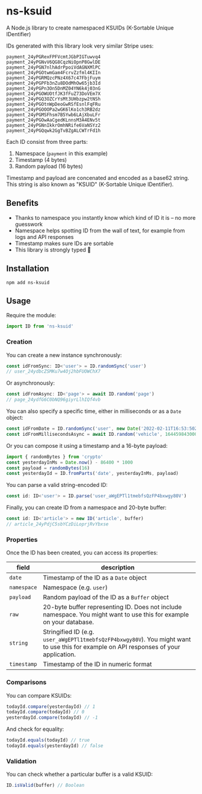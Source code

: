 # ns-ksuid

A Node.js library to create namespaced KSUIDs (K-Sortable Unique IDentifier)

IDs generated with this library look very similar Stripe uses:

```
payment_24yPGRexFPFVcmtJGbPIGTuwvq4
payment_24yPGNvV6QG8CqzNiOpnP8GwlDE
payment_24yPGN7nlhAdrPpoiVdAGNXMlPC
payment_24yPGOtwmGam4FcrvZzfml4KIIn
payment_24yPGRMQzcPNz4X67c47FbjFuym
payment_24yPGPFb3nZu8DOdMhOw65jb3Id
payment_24yPGPn3On5DnMZ04YN6k4j03nG
payment_24yPGOWUOtfJK3fFuZ73DoVEm7X
payment_24yPGQ3OZCrYsMt3UHbzpw2tNSh
payment_24yPGOtnWpDeoGwRSfEsnlFqFRu
payment_24yPGOOOPa2wGK6lKo1ch3RB2dz
payment_24yPGMSFhsm7B5Ywb6LAjXbuLFr
payment_24yPGOwAaCgedKLnnsM3A4ENv5t
payment_24yPGNnIkkrOmhNRife6VaNSYz2
payment_24yPGQqwk2GgTvBZgALCWTrFd1h
```

Each ID consist from three parts:
1. Namespace (`payment` in this example)
2. Timestamp (4 bytes)
3. Random payload (16 bytes)

Timestamp and payload are concenated and encoded as a base62 string. This string is also known as "KSUID" (K-Sortable Unique IDentifier).

## Benefits

* Thanks to namespace you instantly know which kind of ID it is – no more guesswork
* Namespace helps spotting ID from the wall of text, for example from logs and API responses
* Timestamp makes sure IDs are sortable
* This library is strongly typed 💪

## Installation

```console
npm add ns-ksuid
```

## Usage

Require the module:

```typescript
import ID from 'ns-ksuid'
```

### Creation

You can create a new instance synchronously:

```typescript
const idFromSync: ID<'user'> = ID.randomSync('user')
// user_24ydbcZSMKu7w4Oj2hbFUOWChX7
```

Or asynchronously:

```typescript
const idFromAsync: ID<'page'> = await ID.random('page')
// page_24ydfG6C0bNQ96giyrLlhIQf4vb
```

You can also specify a specific time, either in milliseconds or as a `Date` object:

```typescript
const idFromDate = ID.randomSync('user', new Date('2022-02-11T16:53:50Z'))
const idFromMillisecondsAsync = await ID.random('vehicle', 1644598430000)
```

Or you can compose it using a timestamp and a 16-byte payload:

```typescript
import { randomBytes } from 'crypto'
const yesterdayInMs = Date.now() - 86400 * 1000
const payload = randomBytes(16)
const yesterdayId = ID.fromParts('date', yesterdayInMs, payload)
```

You can parse a valid string-encoded ID:

```typescript
const id: ID<'user'> = ID.parse('user_aWgEPTl1tmebfsQzFP4bxwgy80V')
```

Finally, you can create ID from a namespace and 20-byte buffer:

```typescript
const id: ID<'article'> = new ID('article', buffer)
// article_24yPdjC5sbYCzDiLoprjRvYbxse
```

### Properties

Once the ID has been created, you can access its properties:

| field       | description                                                                                                                            |
| ----------- | -------------------------------------------------------------------------------------------------------------------------------------- |
| `date`      | Timestamp of the ID as a `Date` object                                                                                                 |
| `namespace` | Namespace (e.g. `user`)                                                                                                                |
| `payload`   | Random payload of the ID as a `Buffer` object                                                                                          |
| `raw`       | 20-byte buffer representing ID. Does not include namespace. You might want to use this for example on your database.                   |
| `string`    | Stringified ID (e.g. `user_aWgEPTl1tmebfsQzFP4bxwgy80V`). You might want to use this for example on API responses of your application. |
| `timestamp` | Timestamp of the ID in numeric format                                                                                                  |

### Comparisons

You can compare KSUIDs:

```js
todayId.compare(yesterdayId) // 1
todayId.compare(todayId) // 0
yesterdayId.compare(todayId) // -1
```

And check for equality:

```js
todayId.equals(todayId) // true
todayId.equals(yesterdayId) // false
```

### Validation

You can check whether a particular buffer is a valid KSUID:

```js
ID.isValid(buffer) // Boolean
```
